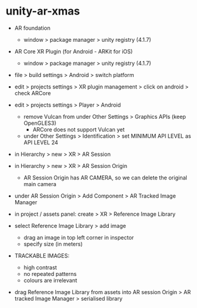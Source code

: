 # unity-ar-xmas

* AR foundation 
	* window > package manager > unity registry (4.1.7)
* AR Core XR Plugin (for Android - ARKit for iOS)
	* window > package manager > unity registry (4.1.7)

* file > build settings > Android > switch platform

* edit > projects settings > XR plugin management > click on android > check ARCore

* edit > projects settings > Player > Android
	* remove Vulcan from under Other Settings > Graphics APIs (keep OpenGLES3)
		* ARCore does not support Vulcan yet
	* under Other Settings > Identification > set MINIMUM API LEVEL as 	API LEVEL 24
	
* in Hierarchy > new > XR > AR Session 
* in Hierarchy > new > XR > AR Session Origin
	* AR Session Origin has AR CAMERA, so we can delete the original main camera
	
* under AR Session Origin > Add Component > AR Tracked Image Manager	

* in project / assets panel: create > XR > Reference Image Library

* select Reference Image Library > add image 
	* drag an image in top left corner in inspector
	* specify size (in meters)
	
* TRACKABLE IMAGES:
	* high contrast
	* no repeated patterns
	* colours are irrelevant
	
* drag Reference Image Library from assets into
	AR session Origin > AR tracked Image Manager > serialised library	